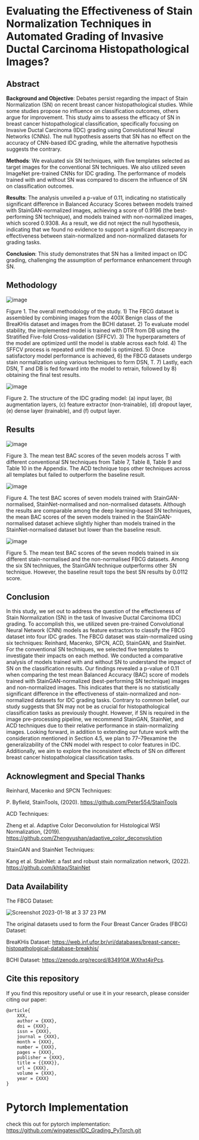 # Evaluating the Effectiveness of Stain Normalization Techniques in Automated Grading of Invasive Ductal Carcinoma Histopathological Images?
## Abstract
**Background and Objective**: Debates persist regarding the impact of Stain Normalization (SN) on recent breast cancer histopathological studies. While some studies propose no influence on classification outcomes, others argue for improvement. This study aims to assess the efficacy of SN in breast cancer histopathological classification, specifically focusing on Invasive Ductal Carcinoma (IDC) grading using Convolutional Neural Networks (CNNs). The null hypothesis asserts that SN has no effect on the accuracy of CNN-based IDC grading, while the alternative hypothesis suggests the contrary. 

**Methods**: We evaluated six SN techniques, with five templates selected as target images for the conventional SN techniques. We also utilized seven ImageNet pre-trained CNNs for IDC grading. The performance of models trained with and without SN was compared to discern the influence of SN on classification outcomes. 

**Results**: The analysis unveiled a p-value of 0.11, indicating no statistically significant difference in Balanced Accuracy Scores between models trained with StainGAN-normalized images, achieving a score of 0.9196 (the best-performing SN technique), and models trained with non-normalized images, which scored 0.9308. As a result, we did not reject the null hypothesis, indicating that we found no evidence to support a significant discrepancy in effectiveness between stain-normalized and non-normalized datasets for grading tasks. 

**Conclusion**: This study demonstrates that SN has a limited impact on IDC grading, challenging the assumption of performance enhancement through SN.

## Methodology
![image](https://user-images.githubusercontent.com/56868536/212927412-06cbc49c-149b-4cd6-898c-42d4df097fe5.png)

Figure 1. The overall methodology of the study. 1) The FBCG dataset is assembled by combining images from the 400X Benign class of the BreaKHis dataset and images from the BCHI dataset. 2) To evaluate model stability, the implemented model is trained with DTR from DB using the Stratified Five-fold Cross-validation (SFFCV). 3) The hyperparameters of the model are optimized until the model is stable across each fold. 4) The SFFCV process is repeated until the model is optimized. 5) Once satisfactory model performance is achieved, 6) the FBCG datasets undergo stain normalization using various techniques to form DSN, T. 7) Lastly, each DSN, T and DB is fed forward into the model to retrain, followed by 8) obtaining the final test results.

![image](https://user-images.githubusercontent.com/56868536/212928102-12cb3a98-85af-40a7-a391-b3aa98fa0424.png)

Figure 2. The structure of the IDC grading model: (a) input layer, (b) augmentation layers, (c) feature extractor (non-trainable), (d) dropout layer, (e) dense layer (trainable), and (f) output layer.
## Results

![image](https://user-images.githubusercontent.com/56868536/216745586-1bc2da0e-b5e8-42b3-b6d9-f7733d37ed5e.png)

Figure 3. The mean test BAC scores of the seven models across T with different conventional SN techniques from Table 7, Table 8, Table 9 and Table 10 in the Appendix. The ACD technique tops other techniques across all templates but failed to outperform the baseline result.

![image](https://user-images.githubusercontent.com/56868536/216745608-4f78b616-def4-47e1-8ca3-4fe9805656ee.png)

Figure 4. The test BAC scores of seven models trained with StainGAN-normalised, StainNet-normalised and non-normalised datasets. Although the results are comparable among the deep learning-based SN techniques, the mean BAC scores of the seven models trained in the StainGAN-normalised dataset achieve slightly higher than models trained in the StainNet-normalised dataset but lower than the baseline result.

![image](https://user-images.githubusercontent.com/56868536/216745627-ae59237d-8f6b-4665-a563-366a3f9fd8ec.png)

Figure 5. The mean test BAC scores of the seven models trained in six different stain-normalised and the non-normalised FBCG datasets. Among the six SN techniques, the StainGAN technique outperforms other SN technique. However, the baseline result tops the best SN results by 0.0112 score.

## Conclusion
In this study, we set out to address the question of the effectiveness of Stain Normalization (SN) in the task of Invasive Ductal Carcinoma (IDC) grading. To accomplish this, we utilized seven pre-trained Convolutional Neural Network (CNN) models as feature extractors to classify the FBCG dataset into four IDC grades. The FBCG dataset was stain-normalized using six techniques: Reinhard, Macenko, SPCN, ACD, StainGAN, and StainNet. For the conventional SN techniques, we selected five templates to investigate their impacts on each method. We conducted a comparative analysis of models trained with and without SN to understand the impact of SN on the classification results. Our findings revealed a p-value of 0.11 when comparing the test mean Balanced Accuracy (BAC) score of models trained with StainGAN-normalized (best-performing SN technique) images and non-normalized images. This indicates that there is no statistically significant difference in the effectiveness of stain-normalized and non-normalized datasets for IDC grading tasks. Contrary to common belief, our study suggests that SN may not be as crucial for histopathological classification tasks as previously thought. However, if SN is required in the image pre-processing pipeline, we recommend StainGAN, StainNet, and ACD techniques due to their relative performance in stain-normalizing images. Looking forward, in addition to extending our future work with the consideration mentioned in Section 4.5, we plan to 77–79examine the generalizability of the CNN model with respect to color features in IDC. Additionally, we aim to explore the inconsistent effects of SN on different breast cancer histopathological classification tasks.

## Acknowlegment and Special Thanks
Reinhard, Macenko and SPCN Techniques: 

P. Byfield, StainTools, (2020). https://github.com/Peter554/StainTools

ACD Techniques:

Zheng et al. Adaptive Color Deconvolution for Histological WSI Normalization, (2019). https://github.com/Zhengyushan/adaptive_color_deconvolution

StainGAN and StainNet Techniques:

Kang et al. StainNet: a fast and robust stain normalization network, (2022). https://github.com/khtao/StainNet

## Data Availability
The FBCG Dataset:

![Screenshot 2023-01-18 at 3 37 23 PM](https://user-images.githubusercontent.com/56868536/213111557-8ad6de49-639e-477d-a259-a359d556a6c1.png)

The original datasets used to form the Four Breast Cancer Grades (FBCG) Dataset:

BreaKHis Dataset: https://web.inf.ufpr.br/vri/databases/breast-cancer-histopathological-database-breakhis/

BCHI Dataset: https://zenodo.org/record/834910#.WXhxt4jrPcs.

## Cite this repository

If you find this repository useful or use it in your research, please consider citing our paper:
```
@article{
    XXX,
    author = {XXX},
    doi = {XXX},
    issn = {XXX},
    journal = {XXX},
    month = {XXX},
    number = {XXX},
    pages = {XXX},
    publisher = {XXX},
    title = {{XXX}},
    url = {XXX},
    volume = {XXX},
    year = {XXX}
}
```
# Pytorch Implementation
check this out for pytorch implementation: https://github.com/wingatesv/IDC_Grading_PyTorch.git

